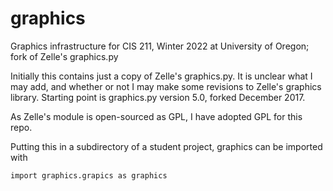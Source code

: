 # graphics
Graphics infrastructure for CIS 211, Winter 2022 
at University of Oregon; fork of Zelle's graphics.py

Initially this contains just a copy of Zelle's graphics.py.  It is
unclear what I may add, and whether or not I may make some revisions
to Zelle's graphics library.  Starting point is graphics.py
version 5.0, forked December 2017. 

As Zelle's module is open-sourced as GPL, I have adopted GPL for this
repo.

Putting this in a subdirectory of a student project, graphics can be
imported with
```
import graphics.grapics as graphics
```

